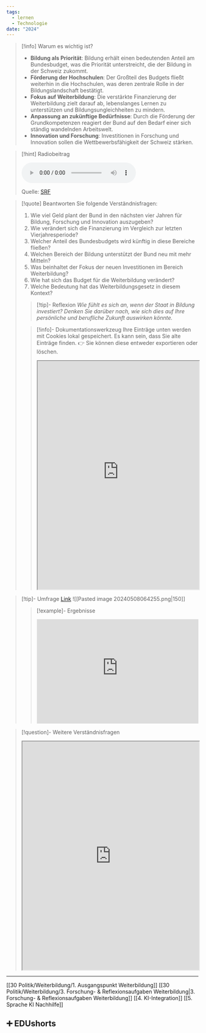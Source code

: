 ```yaml
---
tags:
  - lernen
  - Technologie
date: "2024"
---
```

>[!info] Warum es wichtig ist?
>- **Bildung als Priorität**: Bildung erhält einen bedeutenden Anteil am Bundesbudget, was die Priorität unterstreicht, die der Bildung in der Schweiz zukommt.
>- **Förderung der Hochschulen**: Der Großteil des Budgets fließt weiterhin in die Hochschulen, was deren zentrale Rolle in der Bildungslandschaft bestätigt.
>- **Fokus auf Weiterbildung**: Die verstärkte Finanzierung der Weiterbildung zielt darauf ab, lebenslanges Lernen zu unterstützen und Bildungsungleichheiten zu mindern.
>- **Anpassung an zukünftige Bedürfnisse**: Durch die Förderung der Grundkompetenzen reagiert der Bund auf den Bedarf einer sich ständig wandelnden Arbeitswelt.
>- **Innovation und Forschung**: Investitionen in Forschung und Innovation sollen die Wettbewerbsfähigkeit der Schweiz stärken.

>[!hint] Radiobeitrag
>
><audio controls><source src="https://download-media.srf.ch/world/audio/Echo-der-Zeit-radio/2020/02/Echo-der-Zeit_26-02-2020-1808.mp3"></audio>
>
>Quelle: [SRF](https://www.srf.ch/play/radio/redirect/detail/4c607f2f-e21c-49da-aa79-ff878085555f)

>[!quote] Beantworten Sie folgende Verständnisfragen:
>1. Wie viel Geld plant der Bund in den nächsten vier Jahren für Bildung, Forschung und Innovation auszugeben?
>2. Wie verändert sich die Finanzierung im Vergleich zur letzten Vierjahresperiode?
>3. Welcher Anteil des Bundesbudgets wird künftig in diese Bereiche fließen?
>4. Welchen Bereich der Bildung unterstützt der Bund neu mit mehr Mitteln?
>5. Was beinhaltet der Fokus der neuen Investitionen im Bereich Weiterbildung?
>6. Wie hat sich das Budget für die Weiterbildung verändert?
>7. Welche Bedeutung hat das Weiterbildungsgesetz in diesem Kontext?
>
> > [!tip]- Reflexion 
> > *Wie fühlt es sich an, wenn der Staat in Bildung investiert? Denken Sie darüber nach, wie sich dies auf Ihre persönliche und berufliche Zukunft auswirken könnte.*
>
>
>>[!info]- Dokumentationswerkzeug 
>Ihre Einträge unten werden mit Cookies lokal gespeichert. Es kann sein, dass Sie alte Einträge finden. 
>>👉 Sie können diese entweder exportieren oder löschen.
>><iframe width="100%" height="600" src="https://app.Lumi.education/run/dw_E7K" allowfullscreen allow="geolocation *; autoplay; encrypted-media"></iframe>
>

>[!tip]- Umfrage
>[Link](https://www.menti.com/alzrnewx9ciz) 
>![[Pasted image 20240508064255.png|150]]
>
>>[!example]- Ergebnisse
>><div style='position: relative; padding-bottom: 56.25%; padding-top: 35px; height: 0; overflow: hidden;'><iframe sandbox='allow-scripts allow-same-origin allow-presentation' allowfullscreen='true' allowtransparency='true' frameborder='0' height='315' src='https://www.mentimeter.com/app/presentation/alr67b859p3eke2vauqswavytbvsh54t/embed' style='position: absolute; top: 0; left: 0; width: 100%; height: 100%;' width='420'></iframe></div>

>[!question]- Weitere Verständnisfragen
><iframe width="100%" height="600" src="https://app.Lumi.education/run/PlNvc_" allowfullscreen allow="geolocation *; autoplay; encrypted-media"></iframe>

---
[[30 Politik/Weiterbildung/1. Ausgangspunkt Weiterbildung]]
[[30 Politik/Weiterbildung/3. Forschung- & Reflexionsaufgaben Weiterbildung|3. Forschung- & Reflexionsaufgaben Weiterbildung]]
[[4. KI-Integration]]
[[5. Sprache KI Nachhilfe]]

## ➕ EDUshorts
